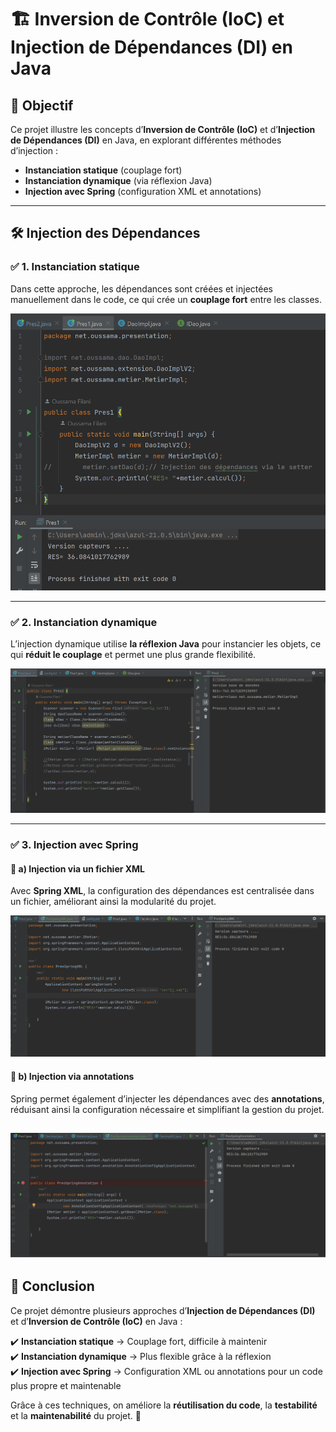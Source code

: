 # 🏗️ Inversion de Contrôle (IoC) et Injection de Dépendances (DI) en Java

## 🎯 Objectif
Ce projet illustre les concepts d’**Inversion de Contrôle (IoC)** et d’**Injection de Dépendances (DI)** en Java, en explorant différentes méthodes d’injection :

- **Instanciation statique** (couplage fort)
- **Instanciation dynamique** (via réflexion Java)
- **Injection avec Spring** (configuration XML et annotations)


---

## 🛠️ Injection des Dépendances

### ✅ 1. Instanciation statique
Dans cette approche, les dépendances sont créées et injectées manuellement dans le code, ce qui crée un **couplage fort** entre les classes.

![Instanciation statique](./captures/Instanciation-statique.png)

---

### ✅ 2. Instanciation dynamique
L’injection dynamique utilise **la réflexion Java** pour instancier les objets, ce qui **réduit le couplage** et permet une plus grande flexibilité.

![Instanciation dynamique](./captures/Instanciation-dynamique.png)

---

### ✅ 3. Injection avec Spring

#### 🔹 a) Injection via un fichier XML
Avec **Spring XML**, la configuration des dépendances est centralisée dans un fichier, améliorant ainsi la modularité du projet.

![Injection Spring XML](./captures/Injection-Spring-XML.png)

#### 🔹 b) Injection via annotations
Spring permet également d’injecter les dépendances avec des **annotations**, réduisant ainsi la configuration nécessaire et simplifiant la gestion du projet.

![Spring Annotation Injection](./captures/Injection-avec-Annotation.png)
---

## 🏁 Conclusion
Ce projet démontre plusieurs approches d’**Injection de Dépendances (DI)** et d’**Inversion de Contrôle (IoC)** en Java :

✔️ **Instanciation statique** → Couplage fort, difficile à maintenir  
✔️ **Instanciation dynamique** → Plus flexible grâce à la réflexion  
✔️ **Injection avec Spring** → Configuration XML ou annotations pour un code plus propre et maintenable

Grâce à ces techniques, on améliore la **réutilisation du code**, la **testabilité** et la **maintenabilité** du projet. 🚀  
